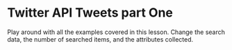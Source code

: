 # Twitter API Tweets part One

Play around with all the examples covered in this lesson. Change the search data, 
the number of searched items, and the attributes collected.
